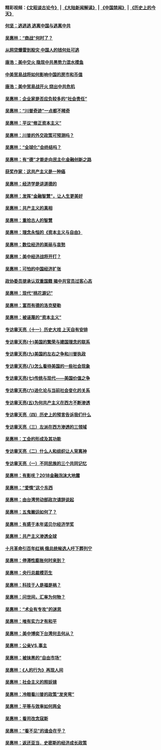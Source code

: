 #### 精彩视频：[《文昭谈古论今》](https://github.com/gfw-breaker/wenzhao/blob/master/README.md?t=11222139) | [《大陆新闻解读》](https://github.com/gfw-breaker/ntdtv-comedy/blob/master/README.md?t=11222139) | [《中国禁闻》](https://github.com/gfw-breaker/ntdtv-news/blob/master/README.md?t=11222139) | [《历史上的今天》](https://github.com/gfw-breaker/today-in-history/blob/master/README.md?t=11222139) 

#### [何坚：逃逃逃 逃离中国与逃离中共](../pages/nsc423/n10592891.md?t=11222139) 

#### [吴惠林：“商战”何时了？](../pages/nsc423/n10573558.md?t=11222139) 

#### [从网贷爆雷到股灾 中国人的钱何处可逃](../pages/nsc423/n10572800.md?t=11222139) 

#### [唐浩：美中交火 隐现中共黑势力混水摸鱼](../pages/nsc423/n10544040.md?t=11222139) 

#### [中美贸易战将如何影响中国的房市和币值](../pages/nsc423/n10543697.md?t=11222139) 

#### [唐浩：美中贸易战开火 烧出中共危机](../pages/nsc423/n10540126.md?t=11222139) 

#### [吴惠林：企业家是否应负较多的“社会责任”](../pages/nsc423/n10535022.md?t=11222139) 

#### [吴惠林：“川普奇迹”一点都不稀奇](../pages/nsc423/n10512808.md?t=11222139) 

#### [吴惠林：平议“修正资本主义”](../pages/nsc423/n10495724.md?t=11222139) 

#### [吴惠林：川普的外交政策可预测吗？](../pages/nsc423/n10462387.md?t=11222139) 

#### [吴惠林：“全球化”会终结吗？](../pages/nsc423/n10452838.md?t=11222139) 

#### [吴惠林：有“德”才能走向民主化金融创新之路](../pages/nsc423/n10432292.md?t=11222139) 

#### [获奖作家：这共产主义是一种癌](../pages/nsc423/n10431541.md?t=11222139) 

#### [吴惠林：经济学是讲道德的](../pages/nsc423/n10398014.md?t=11222139) 

#### [吴惠林：发挥“金融智慧”，让人生更美好](../pages/nsc423/n10375019.md?t=11222139) 

#### [吴惠林：共产主义的真相](../pages/nsc423/n10351394.md?t=11222139) 

#### [吴惠林：重拾古人的智慧](../pages/nsc423/n10337691.md?t=11222139) 

#### [吴惠林：理念永恒的《资本主义与自由》](../pages/nsc423/n10316274.md?t=11222139) 

#### [吴惠林：数位经济的美丽与哀愁](../pages/nsc423/n10292946.md?t=11222139) 

#### [吴惠林：美中经济战将开打？](../pages/nsc423/n10258825.md?t=11222139) 

#### [吴惠林：可怕的中国经济扩张](../pages/nsc423/n10219147.md?t=11222139) 

#### [政协委员提承认双重国籍 揭中共官员过客心态](../pages/nsc423/n10208809.md?t=11222139) 

#### [吴惠林：现代“桃花源记”](../pages/nsc423/n10185234.md?t=11222139) 

#### [吴惠林：富而有德的洛克斐勒](../pages/nsc423/n10142264.md?t=11222139) 

#### [吴惠林：被诬蔑的“资本主义”](../pages/nsc423/n10124816.md?t=11222139) 

#### [专访章天亮（十一）历史大戏 上天自有安排](../pages/nsc423/n10094905.md?t=11222139) 

#### [专访章天亮(十)美国的繁荣与建国理念的联系](../pages/nsc423/n10094899.md?t=11222139) 

#### [专访章天亮(九)美国的左右之争和川普执政](../pages/nsc423/n10094889.md?t=11222139) 

#### [专访章天亮(八)怎么看待美国的一些社会现象](../pages/nsc423/n10094857.md?t=11222139) 

#### [专访章天亮(七)传统与现代——美国价值之争](../pages/nsc423/n10093140.md?t=11222139) 

#### [专访章天亮(六)进化论与当前社会变化的关系](../pages/nsc423/n10092036.md?t=11222139) 

#### [专访章天亮(五)为何共产主义在西方不断渗透](../pages/nsc423/n10083620.md?t=11222139) 

#### [专访章天亮（四）历史上的预言告诉我们什么](../pages/nsc423/n10083606.md?t=11222139) 

#### [专访章天亮（三）左派在西方渗透的三领域](../pages/nsc423/n10081115.md?t=11222139) 

#### [吴惠林：工会的形成及其功能](../pages/nsc423/n10080633.md?t=11222139) 

#### [专访章天亮（二）什么人和组织让人背离神](../pages/nsc423/n10076637.md?t=11222139) 

#### [专访章天亮（一）不同民族的三个共同记忆](../pages/nsc423/n10074188.md?t=11222139) 

#### [吴惠林：有影呒？2018金融泡沫大地震](../pages/nsc423/n10040534.md?t=11222139) 

#### [吴惠林：“爱情”这个东西](../pages/nsc423/n10019423.md?t=11222139) 

#### [吴惠林：由台湾劳动部政次请辞说起](../pages/nsc423/n9979679.md?t=11222139) 

#### [吴惠林：五鬼搬运如何了？](../pages/nsc423/n9925338.md?t=11222139) 

#### [吴惠林：有感于本年诺贝尔经济学奖](../pages/nsc423/n9871883.md?t=11222139) 

#### [吴惠林：共产主义渗透全球](../pages/nsc423/n9812748.md?t=11222139) 

#### [十月革命引百年红祸 俄总统候选人吁下葬列宁](../pages/nsc423/n9810182.md?t=11222139) 

#### [吴惠林：停滞性膨胀何时来到？](../pages/nsc423/n9764136.md?t=11222139) 

#### [吴惠林：央行总裁模范生](../pages/nsc423/n9728134.md?t=11222139) 

#### [吴惠林：科技于人是福是祸？](../pages/nsc423/n9672982.md?t=11222139) 

#### [吴惠林：问世间，汇率为何物？](../pages/nsc423/n9621788.md?t=11222139) 

#### [吴惠林：“术业有专攻”的迷思](../pages/nsc423/n9580363.md?t=11222139) 

#### [吴惠林：唯有实力才有和平](../pages/nsc423/n9529599.md?t=11222139) 

#### [吴惠林：美中博奕下台湾何去何从？](../pages/nsc423/n9483598.md?t=11222139) 

#### [吴惠林：公亲VS.事主](../pages/nsc423/n9425637.md?t=11222139) 

#### [吴惠林：被抹黑的“自由市场”](../pages/nsc423/n9351545.md?t=11222139) 

#### [吴惠林：《人的行为》再现人间](../pages/nsc423/n9296339.md?t=11222139) 

#### [吴惠林：社会主义的照妖镜](../pages/nsc423/n9243460.md?t=11222139) 

#### [吴惠林：冷眼看川普的政策“发夹弯”](../pages/nsc423/n9120684.md?t=11222139) 

#### [吴惠林：平等与效率如何两全](../pages/nsc423/n9075430.md?t=11222139) 

#### [吴惠林：看司改念寇斯](../pages/nsc423/n9024915.md?t=11222139) 

#### [吴惠林：“看不见”的谁会在乎？](../pages/nsc423/n8977488.md?t=11222139) 

#### [吴惠林：返还亚当．史密斯的经济成长政策](../pages/nsc423/n8931896.md?t=11222139) 

